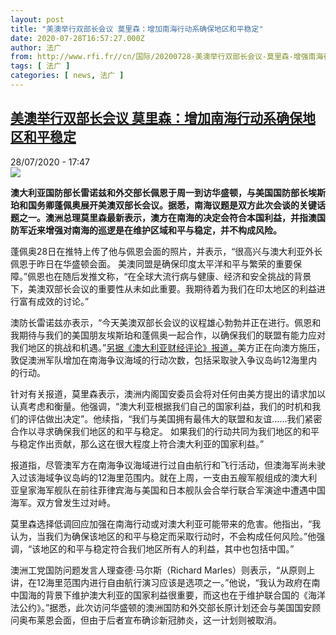 ```yaml
---
layout: post
title: "美澳举行双部长会议 莫里森：增加南海行动系确保地区和平稳定"
date: 2020-07-28T16:57:27.000Z
author: 法广
from: http://www.rfi.fr//cn/国际/20200728-美澳举行双部长会议-莫里森-增强南海行动系确保地区和平稳定
tags: [ 法广 ]
categories: [ news, 法广 ]
---
```

<!--1595955447000-->
[美澳举行双部长会议 莫里森：增加南海行动系确保地区和平稳定](http://www.rfi.fr//cn/%E5%9B%BD%E9%99%85/20200728-%E7%BE%8E%E6%BE%B3%E4%B8%BE%E8%A1%8C%E5%8F%8C%E9%83%A8%E9%95%BF%E4%BC%9A%E8%AE%AE-%E8%8E%AB%E9%87%8C%E6%A3%AE-%E5%A2%9E%E5%BC%BA%E5%8D%97%E6%B5%B7%E8%A1%8C%E5%8A%A8%E7%B3%BB%E7%A1%AE%E4%BF%9D%E5%9C%B0%E5%8C%BA%E5%92%8C%E5%B9%B3%E7%A8%B3%E5%AE%9A)
------

<div>
<div>28/07/2020 - 17:47</div><img src="https://s.rfi.fr/media/display/ad849350-96c1-11ea-85b1-005056bff430/w:310/p:16x9/1589515135122_GBV2OJ8O2.1-2.jpg"><p><strong>澳大利亚国防部长雷诺兹和外交部长佩恩于周一到访华盛顿，与美国国防部长埃斯珀和国务卿蓬佩奥展开美澳双部长会议。据悉，南海议题是双方此次会谈的关键话题之一。澳洲总理莫里森最新表示，澳方在南海的决定会符合本国利益，并指澳国防军近来增强对南海的巡逻是在维护区域和平与稳定，并不构成风险。</strong></p><div class="t-content__body u-clearfix"><div class="m-interstitial"></div><p>蓬佩奥28日在推特上传了他与佩恩会面的照片，并表示，“很高兴与澳大利亚外长佩恩于昨日在华盛顿会面。 美澳同盟是确保印度太平洋和平与繁荣的重要保障。”佩恩也在随后发推文称，“在全球大流行病与健康、经济和安全挑战的背景下，美澳双部长会议的重要性从未如此重要。我期待着为我们在印太地区的利益进行富有成效的讨论。”</p><p>澳防长雷诺兹亦表示，“今天美澳双部长会议的议程雄心勃勃并正在进行。佩恩和我期待与我们的美国朋友埃斯珀和蓬佩奥一起合作，以确保我们的联盟有能力应对我们地区的挑战和机遇。”<a target="_blank" href="http://www.afr.com/politics/federal/increased-south-china-sea-patrols-no-risk-pm-20200728-p55g4g">另据《澳大利亚财经评论》报道，</a>美方正在向澳方施压，敦促澳洲军队增加在南海争议海域的行动次数，包括采取驶入争议岛屿12海里内的行动。</p><p>针对有关报道，莫里森表示，澳洲内阁国安委员会将对任何由美方提出的请求加以认真考虑和衡量。他强调，“澳大利亚根据我们自己的国家利益，我们的时机和我们的评估做出决定”。他续指，“我们与美国拥有最伟大的联盟和友谊……我们紧密合作以寻求确保我们地区的和平与稳定。 如果我们的行动共同为我们地区的和平与稳定作出贡献，那么这在很大程度上符合澳大利亚的国家利益。”</p><p>报道指，尽管澳军方在南海争议海域进行过自由航行和飞行活动，但澳海军尚未驶入过该海域争议岛屿的12海里范围内。就在上周，一支由五艘军舰组成的澳大利亚皇家海军舰队在前往菲律宾海与美国和日本舰队会合举行联合军演途中遭遇中国海军。双方曾发生过对峙。</p><p>莫里森选择低调回应加强在南海行动或对澳大利亚可能带来的危害。他指出，“我认为，当我们为确保该地区的和平与稳定而采取行动时，不会构成任何风险。”他强调，“该地区的和平与稳定符合我们地区所有人的利益，其中也包括中国。”</p><p>澳洲工党国防问题发言人理查德·马尔斯（Richard Marles）则表示，“从原则上讲，在12海里范围内进行自由航行演习应该是选项之一。”他说，“我认为政府在南中国海的背景下维护澳大利亚的国家利益很重要，而这也在于维护联合国的《海洋法公约》。”据悉，此次访问华盛顿的澳洲国防和外交部长原计划还会与美国国安顾问奥布莱恩会面，但由于后者宣布确诊新冠肺炎，这一计划则被取消。</p><p> </p><p> </p><div class="o-self-promo o-self-promo--nl o-self-promo--hidden" data-selfpromo-newsletter></div><div class="o-self-promo o-self-promo--app o-self-promo--hidden" data-selfpromo-app></div></div>
</div>
